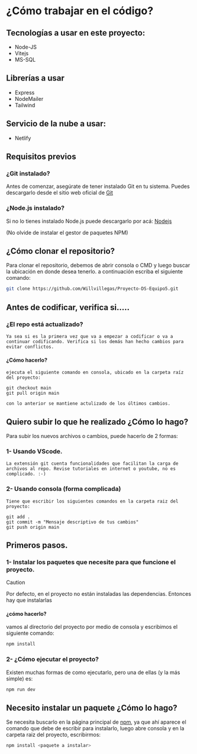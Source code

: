 # ¿Cómo trabajar en el código?
## Tecnologías a usar en este proyecto:
+ Node-JS
+ Vitejs
+ MS-SQL
## Librerías a usar
+ Express
+ NodeMailer
+ Tailwind

## Servicio de la nube a usar:
+ Netlify

## Requisitos previos
### ¿Git instalado?
Antes de comenzar, asegúrate de tener instalado Git en tu sistema. Puedes descargarlo desde el sitio web oficial de [Git](https://git-scm.com/downloads)

### ¿Node.js instalado?
Si no lo tienes instalado Node.js puede descargarlo por acá: [Nodejs](https://nodejs.org/en/download/current)

(No olvide de instalar el gestor de paquetes NPM)


## ¿Cómo clonar el repositorio?
Para clonar el repositorio, debemos de abrir consola o CMD y luego buscar la ubicación en donde desea tenerlo. a continuación escriba el siguiente comando:
```sh
git clone https://github.com/Willvillegas/Proyecto-DS-Equipo5.git
```
## Antes de codificar,  verifica si.....
### ¿El repo está actualizado?
    Ya sea si es la primera vez que va a empezar a codificar o va a continuar codificando. Verifica si los demás han hecho cambios para evitar conflictos.
#### ¿Cómo hacerlo?
    ejecuta el siguiente comando en consola, ubicado en la carpeta raíz del proyecto:
```shell
git checkout main
git pull origin main
```
    con lo anterior se mantiene actulizado de los últimos cambios.


## Quiero subir lo que he realizado ¿Cómo lo hago?
Para subir los nuevos archivos o cambios, puede hacerlo de 2 formas:
### 1- Usando VScode.
    La extensión git cuenta funcionalidades que facilitan la carga de archivos al repo. Revise tutoriales en internet o youtube, no es complicado. :-)
### 2- Usando consola (forma complicada)
    Tiene que escribir los siguientes comandos en la carpeta raiz del proyecto:
```shell
git add .
git commit -m "Mensaje descriptivo de tus cambios"
git push origin main

```

## Primeros pasos.
### 1- Instalar los paquetes que necesite para que funcione el proyecto.
> [!CAUTION]
> Por defecto, en el proyecto no están instaladas las dependencias. Entonces hay que instalarlas

#### ¿cómo hacerlo?
vamos al directorio del proyecto por medio de consola y escribimos el siguiente comando:
```sh
npm install
```
### 2- ¿Cómo ejecutar el proyecto?
Existen muchas formas de como ejecutarlo, pero una de ellas (y la más simple) es:
```sh
npm run dev
```
## Necesito instalar un paquete ¿Cómo lo hago?
Se necesita buscarlo en la página principal de [npm](https://www.npmjs.com/), ya que ahí aparece el comando que debe de escribir para  instalarlo, luego abre consola y en la carpeta raiz del proyecto, escribirmos:
```sh
npm install <paquete a instalar>
```
